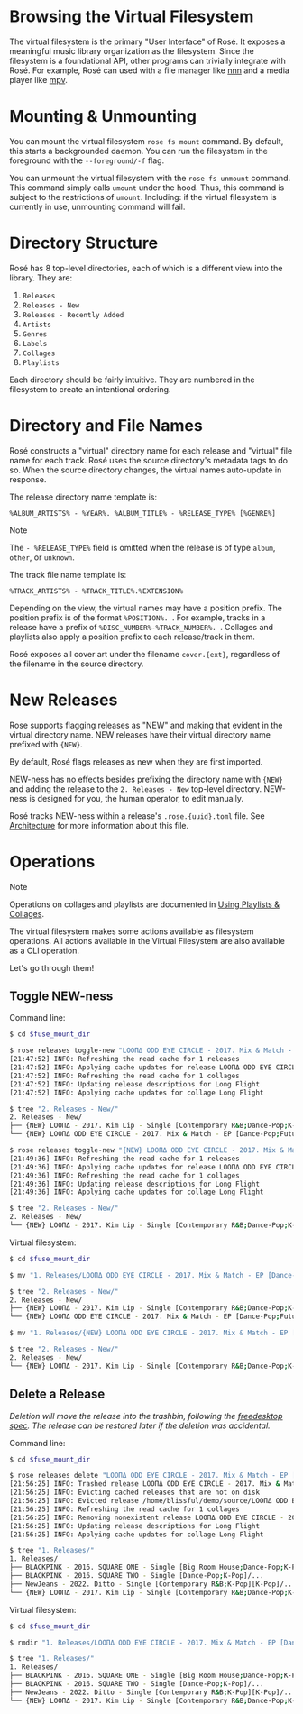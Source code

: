 # Browsing the Virtual Filesystem

The virtual filesystem is the primary "User Interface" of Rosé. It exposes a
meaningful music library organization as the filesystem. Since the filesystem
is a foundational API, other programs can trivially integrate with Rosé. For
example, Rosé can used with a file manager like [nnn](https://github.com/jarun/nnn)
and a media player like [mpv](https://mpv.io/).

# Mounting & Unmounting

You can mount the virtual filesystem `rose fs mount` command. By default, this
starts a backgrounded daemon. You can run the filesystem in the foreground with
the `--foreground/-f` flag.

You can unmount the virtual filesystem with the `rose fs unmount` command. This
command simply calls `umount` under the hood. Thus, this command is subject to
the restrictions of `umount`. Including: if the virtual filesystem is currently
in use, unmounting command will fail.

# Directory Structure

Rosé has 8 top-level directories, each of which is a different view into the
library. They are:

1. `Releases`
2. `Releases - New`
3. `Releases - Recently Added`
4. `Artists`
5. `Genres`
6. `Labels`
7. `Collages`
8. `Playlists`

Each directory should be fairly intuitive. They are numbered in the filesystem
to create an intentional ordering.

# Directory and File Names

Rosé constructs a "virtual" directory name for each release and "virtual" file
name for each track. Rosé uses the source directory's metadata tags to do so.
When the source directory changes, the virtual names auto-update in response.

The release directory name template is:

```
%ALBUM_ARTISTS% - %YEAR%. %ALBUM_TITLE% - %RELEASE_TYPE% [%GENRE%]
```

> [!NOTE]
> The `- %RELEASE_TYPE%` field is omitted when the release is of type `album`,
> `other`, or `unknown`.

The track file name template is:

```
%TRACK_ARTISTS% - %TRACK_TITLE%.%EXTENSION%
```

Depending on the view, the virtual names may have a position prefix. The
position prefix is of the format `%POSITION%. `. For example, tracks in a
release have a prefix of `%DISC_NUMBER%-%TRACK_NUMBER%. `. Collages and playlists
also apply a position prefix to each release/track in them.

Rosé exposes all cover art under the filename `cover.{ext}`, regardless of the
filename in the source directory.

# New Releases

Rose supports flagging releases as "NEW" and making that evident in the virtual
directory name. NEW releases have their virtual directory name prefixed with
`{NEW}`.

By default, Rosé flags releases as new when they are first imported.

NEW-ness has no effects besides prefixing the directory name with `{NEW}` and
adding the release to the `2. Releases - New` top-level directory. NEW-ness is
designed for you, the human operator, to edit manually.

Rosé tracks NEW-ness within a release's `.rose.{uuid}.toml` file. See
[Architecture](./ARCHITECTURE.md) for more information about this file.

# Operations

> [!NOTE]
> Operations on collages and playlists are documented in
> [Using Playlists & Collages](./PLAYLISTS_COLLAGES.md).

The virtual filesystem makes some actions available as filesystem operations.
All actions available in the Virtual Filesystem are also available as a CLI
operation.

Let's go through them!

## Toggle NEW-ness

Command line:

```bash
$ cd $fuse_mount_dir

$ rose releases toggle-new "LOOΠΔ ODD EYE CIRCLE - 2017. Mix & Match - EP [Dance-Pop;Future Bass;K-Pop]"
[21:47:52] INFO: Refreshing the read cache for 1 releases
[21:47:52] INFO: Applying cache updates for release LOOΠΔ ODD EYE CIRCLE - 2017. Mix & Match
[21:47:52] INFO: Refreshing the read cache for 1 collages
[21:47:52] INFO: Updating release descriptions for Long Flight
[21:47:52] INFO: Applying cache updates for collage Long Flight

$ tree "2. Releases - New/"
2. Releases - New/
├── {NEW} LOOΠΔ - 2017. Kim Lip - Single [Contemporary R&B;Dance-Pop;K-Pop]/...
└── {NEW} LOOΠΔ ODD EYE CIRCLE - 2017. Mix & Match - EP [Dance-Pop;Future Bass;K-Pop]/...

$ rose releases toggle-new "{NEW} LOOΠΔ ODD EYE CIRCLE - 2017. Mix & Match - EP [Dance-Pop;Future Bass;K-Pop]"
[21:49:36] INFO: Refreshing the read cache for 1 releases
[21:49:36] INFO: Applying cache updates for release LOOΠΔ ODD EYE CIRCLE - 2017. Mix & Match
[21:49:36] INFO: Refreshing the read cache for 1 collages
[21:49:36] INFO: Updating release descriptions for Long Flight
[21:49:36] INFO: Applying cache updates for collage Long Flight

$ tree "2. Releases - New/"
2. Releases - New/
└── {NEW} LOOΠΔ - 2017. Kim Lip - Single [Contemporary R&B;Dance-Pop;K-Pop]/...
```

Virtual filesystem:

```bash
$ cd $fuse_mount_dir

$ mv "1. Releases/LOOΠΔ ODD EYE CIRCLE - 2017. Mix & Match - EP [Dance-Pop;Future Bass;K-Pop]" "1. Releases/{NEW} LOOΠΔ ODD EYE CIRCLE - 2017. Mix & Match - EP [K-Pop]"

$ tree "2. Releases - New/"
2. Releases - New/
├── {NEW} LOOΠΔ - 2017. Kim Lip - Single [Contemporary R&B;Dance-Pop;K-Pop]/...
└── {NEW} LOOΠΔ ODD EYE CIRCLE - 2017. Mix & Match - EP [Dance-Pop;Future Bass;K-Pop]/...

$ mv "1. Releases/{NEW} LOOΠΔ ODD EYE CIRCLE - 2017. Mix & Match - EP [Dance-Pop;Future Bass;K-Pop]" "1. Releases/LOOΠΔ ODD EYE CIRCLE - 2017. Mix & Match - EP [K-Pop]"

$ tree "2. Releases - New/"
2. Releases - New/
└── {NEW} LOOΠΔ - 2017. Kim Lip - Single [Contemporary R&B;Dance-Pop;K-Pop]/...
```

## Delete a Release

_Deletion will move the release into the trashbin, following the
[freedesktop spec](https://freedesktop.org/wiki/Specifications/trash-spec/).
The release can be restored later if the deletion was accidental._


Command line:

```bash
$ cd $fuse_mount_dir

$ rose releases delete "LOOΠΔ ODD EYE CIRCLE - 2017. Mix & Match - EP [Dance-Pop;Future Bass;K-Pop]"
[21:56:25] INFO: Trashed release LOOΠΔ ODD EYE CIRCLE - 2017. Mix & Match - EP [Dance-Pop;Future Bass;K-Pop]
[21:56:25] INFO: Evicting cached releases that are not on disk
[21:56:25] INFO: Evicted release /home/blissful/demo/source/LOOΠΔ ODD EYE CIRCLE - 2017. Mix & Match from cache
[21:56:25] INFO: Refreshing the read cache for 1 collages
[21:56:25] INFO: Removing nonexistent release LOOΠΔ ODD EYE CIRCLE - 2017. Mix & Match - EP [Dance-Pop;Future Bass;K-Pop] from collage Long Flight
[21:56:25] INFO: Updating release descriptions for Long Flight
[21:56:25] INFO: Applying cache updates for collage Long Flight

$ tree "1. Releases/"
1. Releases/
├── BLACKPINK - 2016. SQUARE ONE - Single [Big Room House;Dance-Pop;K-Pop]/...
├── BLACKPINK - 2016. SQUARE TWO - Single [Dance-Pop;K-Pop]/...
├── NewJeans - 2022. Ditto - Single [Contemporary R&B;K-Pop][K-Pop]/...
└── {NEW} LOOΠΔ - 2017. Kim Lip - Single [Contemporary R&B;Dance-Pop;K-Pop]/...
```

Virtual filesystem:

```bash
$ cd $fuse_mount_dir

$ rmdir "1. Releases/LOOΠΔ ODD EYE CIRCLE - 2017. Mix & Match - EP [Dance-Pop;Future Bass;K-Pop]"

$ tree "1. Releases/"
1. Releases/
├── BLACKPINK - 2016. SQUARE ONE - Single [Big Room House;Dance-Pop;K-Pop]/...
├── BLACKPINK - 2016. SQUARE TWO - Single [Dance-Pop;K-Pop]/...
├── NewJeans - 2022. Ditto - Single [Contemporary R&B;K-Pop][K-Pop]/...
└── {NEW} LOOΠΔ - 2017. Kim Lip - Single [Contemporary R&B;Dance-Pop;K-Pop]/...
```
